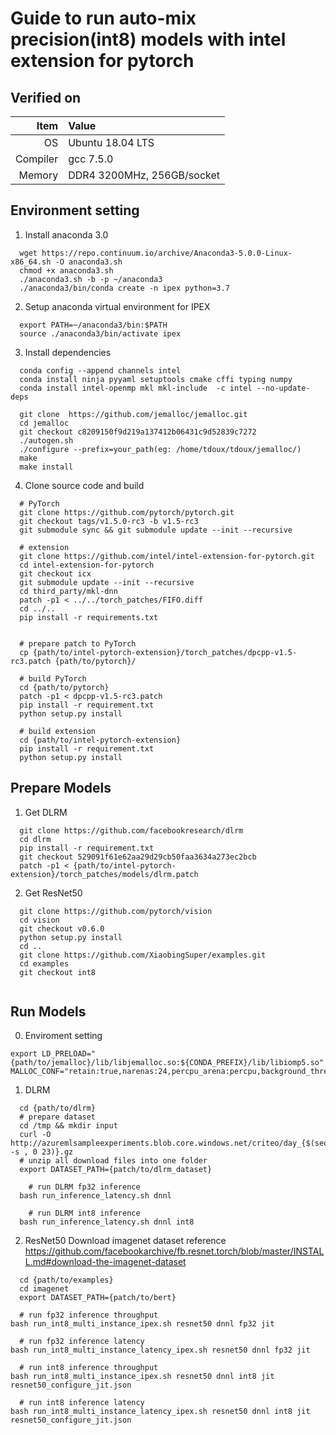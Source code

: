 # Guide to run auto-mix precision(int8) models with intel extension for pytorch

## Verified on

| Item | Value |
| -: | :- |
| OS | Ubuntu 18.04 LTS |
| Compiler | gcc 7.5.0 |
| Memory | DDR4 3200MHz, 256GB/socket |

## Environment setting

1. Install anaconda 3.0
```
  wget https://repo.continuum.io/archive/Anaconda3-5.0.0-Linux-x86_64.sh -O anaconda3.sh
  chmod +x anaconda3.sh
  ./anaconda3.sh -b -p ~/anaconda3
  ./anaconda3/bin/conda create -n ipex python=3.7
```

2. Setup anaconda virtual environment for IPEX
```
  export PATH=~/anaconda3/bin:$PATH
  source ./anaconda3/bin/activate ipex
```

3. Install dependencies
```
  conda config --append channels intel
  conda install ninja pyyaml setuptools cmake cffi typing numpy
  conda install intel-openmp mkl mkl-include  -c intel --no-update-deps
  
  git clone  https://github.com/jemalloc/jemalloc.git    
  cd jemalloc
  git checkout c8209150f9d219a137412b06431c9d52839c7272
  ./autogen.sh
  ./configure --prefix=your_path(eg: /home/tdoux/tdoux/jemalloc/)
  make
  make install

```

4. Clone source code and build

```
  # PyTorch
  git clone https://github.com/pytorch/pytorch.git
  git checkout tags/v1.5.0-rc3 -b v1.5-rc3
  git submodule sync && git submodule update --init --recursive

  # extension
  git clone https://github.com/intel/intel-extension-for-pytorch.git
  cd intel-extension-for-pytorch
  git checkout icx
  git submodule update --init --recursive
  cd third_party/mkl-dnn
  patch -p1 < ../../torch_patches/FIFO.diff
  cd ../..
  pip install -r requirements.txt


  # prepare patch to PyTorch
  cp {path/to/intel-pytorch-extension}/torch_patches/dpcpp-v1.5-rc3.patch {path/to/pytorch}/

  # build PyTorch
  cd {path/to/pytorch}
  patch -p1 < dpcpp-v1.5-rc3.patch
  pip install -r requirement.txt
  python setup.py install

  # build extension
  cd {path/to/intel-pytorch-extension}
  pip install -r requirement.txt
  python setup.py install

  ```

## Prepare Models

1. Get DLRM
```
  git clone https://github.com/facebookresearch/dlrm
  cd dlrm
  pip install -r requirement.txt
  git checkout 529091f61e62aa29d29cb50faa3634a273ec2bcb
  patch -p1 < {path/to/intel-pytorch-extension}/torch_patches/models/dlrm.patch
```

2. Get ResNet50
```
  git clone https://github.com/pytorch/vision
  cd vision
  git checkout v0.6.0
  python setup.py install
  cd ..
  git clone https://github.com/XiaobingSuper/examples.git
  cd examples
  git checkout int8


```

## Run Models
0. Enviroment setting
```
export LD_PRELOAD="{path/to/jemalloc}/lib/libjemalloc.so:${CONDA_PREFIX}/lib/libiomp5.so"
MALLOC_CONF="retain:true,narenas:24,percpu_arena:percpu,background_thread:true,dirty_decay_ms:9000000000,muzzy_decay_ms:9000000000"
```

1. DLRM
```
  cd {path/to/dlrm}
  # prepare dataset
  cd /tmp && mkdir input
  curl -O http://azuremlsampleexperiments.blob.core.windows.net/criteo/day_{$(seq -s , 0 23)}.gz
  # unzip all download files into one folder
  export DATASET_PATH={patch/to/dlrm_dataset} 
```
```
    # run DLRM fp32 inference
  bash run_inference_latency.sh dnnl
```
```
    # run DLRM int8 inference
  bash run_inference_latency.sh dnnl int8
```

2. ResNet50
  Download imagenet dataset reference https://github.com/facebookarchive/fb.resnet.torch/blob/master/INSTALL.md#download-the-imagenet-dataset
```
  cd {path/to/examples}
  cd imagenet
  export DATASET_PATH={patch/to/bert}
```
```
  # run fp32 inference throughput
bash run_int8_multi_instance_ipex.sh resnet50 dnnl fp32 jit
```
```
  # run fp32 inference latency
bash run_int8_multi_instance_latency_ipex.sh resnet50 dnnl fp32 jit
```
```
  # run int8 inference throughput
bash run_int8_multi_instance_ipex.sh resnet50 dnnl int8 jit resnet50_configure_jit.json
```
```
  # run int8 inference latency
bash run_int8_multi_instance_latency_ipex.sh resnet50 dnnl int8 jit resnet50_configure_jit.json
```

